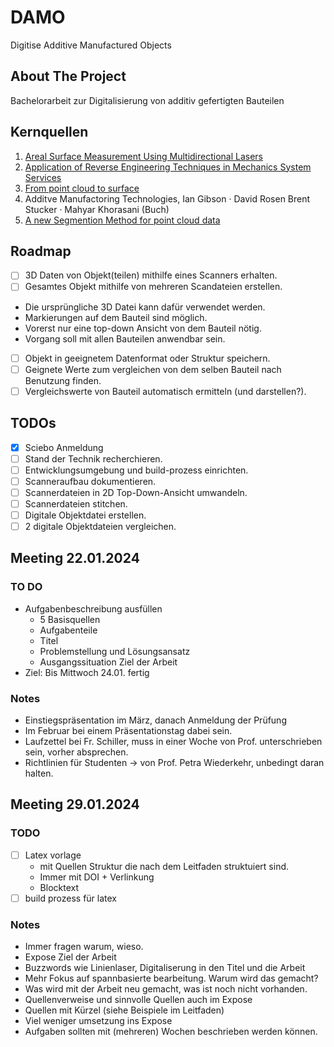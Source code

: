 # DAMO
Digitise Additive Manufactured Objects

## About The Project
Bachelorarbeit zur Digitalisierung von additiv gefertigten Bauteilen

## Kernquellen
1. [Areal Surface Measurement Using Multidirectional Lasers](state-of-the-art/hauptquellen/LAM130.pdf)
2. [Application of Reverse Engineering Techniques in Mechanics System Services](state-of-the-art/hauptquellen/Application_of_Reverse_Engineering_Techniques_in_M.pdf)
3. [From point cloud to surface](state-of-the-art/hauptquellen/FromPointCloud2Surface.pdf)
4. Additve Manufactoring Technologies, Ian Gibson · David Rosen Brent Stucker · Mahyar Khorasani (Buch)
5. [A new Segmention Method for point cloud data](https://www.sciencedirect.com/science/article/abs/pii/S0890695501001201)


## Roadmap
- [ ]  3D Daten von Objekt(teilen) mithilfe eines Scanners erhalten.
- [ ]  Gesamtes Objekt mithilfe von mehreren Scandateien erstellen.
  -  Die ursprüngliche 3D Datei kann dafür verwendet werden.
  -  Markierungen auf dem Bauteil sind möglich.
  -  Vorerst nur eine top-down Ansicht von dem Bauteil nötig.
  -  Vorgang soll mit allen Bauteilen anwendbar sein.
- [ ] Objekt in geeignetem Datenformat oder Struktur speichern.
- [ ] Geignete Werte zum vergleichen von dem selben Bauteil nach Benutzung finden.
- [ ] Vergleichswerte von Bauteil automatisch ermitteln (und darstellen?).
  
## TODOs
- [x] Sciebo Anmeldung  
- [ ] Stand der Technik recherchieren.
- [ ] Entwicklungsumgebung und build-prozess einrichten.
- [ ] Scanneraufbau dokumentieren.
- [ ] Scannerdateien in 2D Top-Down-Ansicht umwandeln.
- [ ] Scannerdateien stitchen.
- [ ] Digitale Objektdatei erstellen.
- [ ] 2 digitale Objektdateien vergleichen.
  
## Meeting 22.01.2024
### TO DO
* Aufgabenbeschreibung ausfüllen
  * 5 Basisquellen
  * Aufgabenteile
  * Titel
  * Problemstellung und Lösungsansatz
  * Ausgangssituation Ziel der Arbeit
* Ziel: Bis Mittwoch 24.01. fertig
### Notes
* Einstiegspräsentation im März, danach Anmeldung der Prüfung
* Im Februar bei einem Präsentationstag dabei sein.
* Laufzettel bei Fr. Schiller, muss in einer Woche von Prof. unterschrieben sein, vorher absprechen.
* Richtlinien für Studenten -> von Prof. Petra Wiederkehr, unbedingt daran halten.


## Meeting 29.01.2024
### TODO
 - [ ] Latex vorlage
    * mit Quellen Struktur die nach dem Leitfaden struktuiert sind.
    * Immer mit DOI + Verlinkung
    * Blocktext
- [ ] build prozess für latex
  
### Notes
* Immer fragen warum, wieso. 
* Expose Ziel der Arbeit
* Buzzwords wie Linienlaser, Digitaliserung in den Titel und die Arbeit
* Mehr Fokus auf spannbasierte bearbeitung. Warum wird das gemacht? 
* Was wird mit der Arbeit neu gemacht, was ist noch nicht vorhanden.
* Quellenverweise und sinnvolle Quellen auch im Expose
* Quellen mit Kürzel (siehe Beispiele im Leitfaden)
* Viel weniger umsetzung ins Expose
* Aufgaben sollten mit (mehreren) Wochen beschrieben werden können.